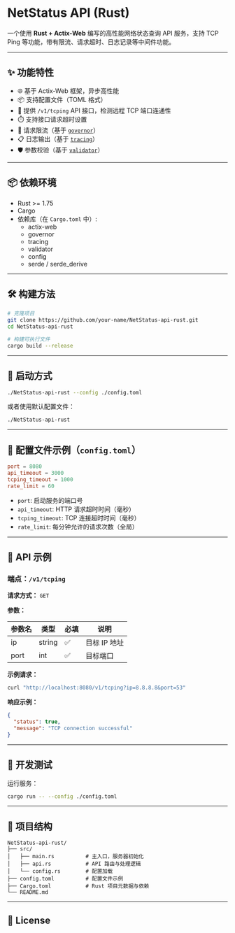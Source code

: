 # NetStatus API (Rust)

一个使用 **Rust + Actix-Web** 编写的高性能网络状态查询 API 服务，支持 TCP Ping 等功能，带有限流、请求超时、日志记录等中间件功能。

---

## ✨ 功能特性

- 🌐 基于 Actix-Web 框架，异步高性能
- 📦 支持配置文件（TOML 格式）
- 🔌 提供 `/v1/tcping` API 接口，检测远程 TCP 端口连通性
- ⏱️ 支持接口请求超时设置
- 🚦 请求限流（基于 [`governor`](https://crates.io/crates/governor)）
- 📋 日志输出（基于 [`tracing`](https://crates.io/crates/tracing)）
- 🛡️ 参数校验（基于 [`validator`](https://crates.io/crates/validator)）

---

## 📦 依赖环境

- Rust >= 1.75
- Cargo
- 依赖库（在 `Cargo.toml` 中）:
    - actix-web
    - governor
    - tracing
    - validator
    - config
    - serde / serde_derive

---

## 🛠️ 构建方法

```bash
# 克隆项目
git clone https://github.com/your-name/NetStatus-api-rust.git
cd NetStatus-api-rust

# 构建可执行文件
cargo build --release
```

---

## 🚀 启动方式

```bash
./NetStatus-api-rust --config ./config.toml
```

或者使用默认配置文件：

```bash
./NetStatus-api-rust
```

---

## 📄 配置文件示例（`config.toml`）

```toml
port = 8080
api_timeout = 3000
tcping_timeout = 1000
rate_limit = 60
```

- `port`: 启动服务的端口号
- `api_timeout`: HTTP 请求超时时间（毫秒）
- `tcping_timeout`: TCP 连接超时时间（毫秒）
- `rate_limit`: 每分钟允许的请求次数（全局）

---

## 📡 API 示例

### 端点：`/v1/tcping`

**请求方式：** `GET`

**参数：**

| 参数名  | 类型     | 必填 | 说明       |
|------|--------|----|----------|
| ip   | string | ✅  | 目标 IP 地址 |
| port | int    | ✅  | 目标端口     |

**示例请求：**

```bash
curl "http://localhost:8080/v1/tcping?ip=8.8.8.8&port=53"
```

**响应示例：**

```json
{
  "status": true,
  "message": "TCP connection successful"
}
```

---

## 🧪 开发测试

运行服务：

```bash
cargo run -- --config ./config.toml
```

---

## 📁 项目结构

```
NetStatus-api-rust/
├── src/
│   ├── main.rs          # 主入口，服务器初始化
│   ├── api.rs           # API 路由与处理逻辑
│   └── config.rs        # 配置加载
├── config.toml          # 配置文件示例
├── Cargo.toml           # Rust 项目元数据与依赖
└── README.md
```

---

## 📃 License

